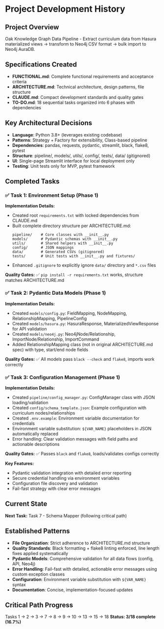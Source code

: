 # Project Development History

## Project Overview
Oak Knowledge Graph Data Pipeline - Extract curriculum data from Hasura materialized views → transform to Neo4j CSV format → bulk import to Neo4j AuraDB.

## Specifications Created
- **FUNCTIONAL.md**: Complete functional requirements and acceptance criteria
- **ARCHITECTURE.md**: Technical architecture, design patterns, file structure
- **CLAUDE.md**: Compact development standards and quality gates
- **TO-DO.md**: 18 sequential tasks organized into 6 phases with dependencies

## Key Architectural Decisions
- **Language**: Python 3.8+ (leverages existing codebase)
- **Patterns**: Strategy + Factory for extensibility, Class-based pipeline
- **Dependencies**: pandas, requests, pydantic, streamlit, black, flake8, pytest
- **Structure**: pipeline/, models/, utils/, config/, tests/, data/ (gitignored)
- **UI**: Single-page Streamlit interface for local deployment only
- **Testing**: Unit tests only for MVP, pytest framework

## Completed Tasks

### ✅ Task 1: Environment Setup (Phase 1)
**Implementation Details:**
- Created root `requirements.txt` with locked dependencies from CLAUDE.md
- Built complete directory structure per ARCHITECTURE.md:
  ```
  pipeline/    # Core classes with __init__.py
  models/      # Pydantic schemas with __init__.py
  utils/       # Shared helpers with __init__.py
  config/      # JSON mappings
  data/        # Generated CSVs (gitignored)
  tests/       # Unit tests with __init__.py and fixtures/
  ```
- Enhanced `.gitignore` to explicitly ignore `data/` directory and `*.csv` files

**Quality Gates:** ✅ `pip install -r requirements.txt` works, structure matches ARCHITECTURE.md

### ✅ Task 2: Pydantic Data Models (Phase 1)
**Implementation Details:**
- Created `models/config.py`: FieldMapping, NodeMapping, RelationshipMapping, PipelineConfig
- Created `models/hasura.py`: HasuraResponse, MaterializedViewResponse for API validation
- Created `models/neo4j.py`: Neo4jNode/Relationship, ImportNode/Relationship, ImportCommand
- Added RelationshipMapping class (not in original ARCHITECTURE.md spec) with type, start/end node fields

**Quality Gates:** ✅ All models pass `black --check` and `flake8`, imports work correctly

### ✅ Task 3: Configuration Management (Phase 1)
**Implementation Details:**
- Created `pipeline/config_manager.py`: ConfigManager class with JSON loading/validation
- Created `config/schema_template.json`: Example configuration with curriculum nodes/relationships
- Created `.env.example`: Environment variable documentation for credentials
- Environment variable substitution: `${VAR_NAME}` placeholders in JSON automatically replaced
- Error handling: Clear validation messages with field paths and actionable descriptions

**Quality Gates:** ✅ Passes `black` and `flake8`, loads/validates configs correctly

**Key Features:**
- Pydantic validation integration with detailed error reporting
- Secure credential handling via environment variables
- Configuration file discovery and validation
- Fail-fast strategy with clear error messages

## Current State
**Next Task:** Task 7 - Schema Mapper (following critical path)

## Established Patterns
- **File Organization**: Strict adherence to ARCHITECTURE.md structure
- **Quality Standards**: Black formatting + flake8 linting enforced, line length fixes applied systematically
- **Pydantic Models**: Comprehensive validation for all data flows (config, API, Neo4j)
- **Error Handling**: Fail-fast with detailed, actionable error messages using custom exception classes
- **Configuration**: Environment variable substitution with `${VAR_NAME}` syntax
- **Documentation**: Concise, implementation-focused updates

## Critical Path Progress
Tasks 1 → 2 → 3 → 7 → 8 → 9 → 10 → 13 → 15 → 18
**Status: 3/18 complete (16.7%)**